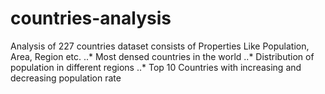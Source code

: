 # countries-analysis
Analysis of 227 countries dataset consists of Properties Like Population, Area, Region etc.
..* Most densed countries in the world
..* Distribution of population in different regions
..* Top 10 Countries with increasing and decreasing population rate